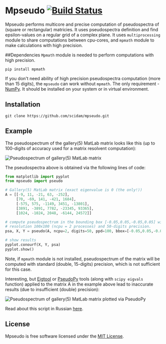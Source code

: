 # Mpseudo [![Build Status](https://travis-ci.org/scidam/mpseudo.svg?branch=master)](https://travis-ci.org/scidam/mpseudo)

Mpseudo performs multicore and precise computation of pseudospectra of (square or rectangular) matricies. It uses pseudospectra definition and find epsilon-values on a regular grid of a complex plane.
It uses `multiprocessing` module to share computations between cpu-cores, and `mpmath` module to make calculations with high precision.


##Dependencies
`Mpmath` module is needed to perform computations with high precision. 

```pip install mpmath```

If you don't need ability of high precision pseudospectra computation (more than 15 digits), the `mpseudo` can work without `mpmath`.
The only requirement - [NumPy](http://numpy.org). It should be installed on your system or in virtual environment.


## Installation
```git clone https://github.com/scidam/mpseudo.git```

## Example
The pseudospectrum of the gallery(5) MatLab matrix looks like this (up to 100-digits of accuracy used for a matrix resolvent computation):

![Pseudospectrum of gallery(5) MatLab matrix](gal5pseudo.png)

The pseudospectra above is obtained via the following lines of code:
```python
from matplotlib import pyplot
from mpseudo import pseudo

# Gallery(5) MatLab matrix (exact eigenvalue is 0 (the only!))
A = [[-9, 11, -21, 63, -252],
     [70, -69, 141, -421, 1684],
     [-575, 575, -1149, 3451, -13801],
     [3891, -3891, 7782, -23345, 93365],
     [1024, -1024, 2048, -6144, 24572]]

# compute pseudospectrum in the bounding box [-0.05,0.05,-0.05,0.05] with 
# resolution 100x100 (ncpu = 2 processes) and 50-digits precision.
psa, X, Y = pseudo(A, ncpu=2, digits=50, ppd=100, bbox=[-0.05,0.05,-0.05,0.05])

# show results
pyplot.conourf(X, Y, psa)
pyplot.show()
```

Note, if `mpmath` module is not installed, pseudospectrum of the matrix will be computed with standard (double, 15-digits) precision, which is not sufficient for this case.

Interesting, but [Eigtool](http://www.cs.ox.ac.uk/pseudospectra/eigtool/) or [PseudoPy](https://github.com/andrenarchy/pseudopy) tools (along with `scipy eigvals` function) applied to the matrix A in the example above lead to inaccurate results (due to insufficient (double) precision):

![Pseudospectrum of gallery(5) MatLab matrix plotted via PseudoPy](inacpseudo.png)

Read about this script in Russian [here](http://easydan.com/arts/arch/high-prec-pseudospectra/).

## License
Mpseudo is free software licensed under the [MIT License](http://opensource.org/licenses/mit-license.php).

